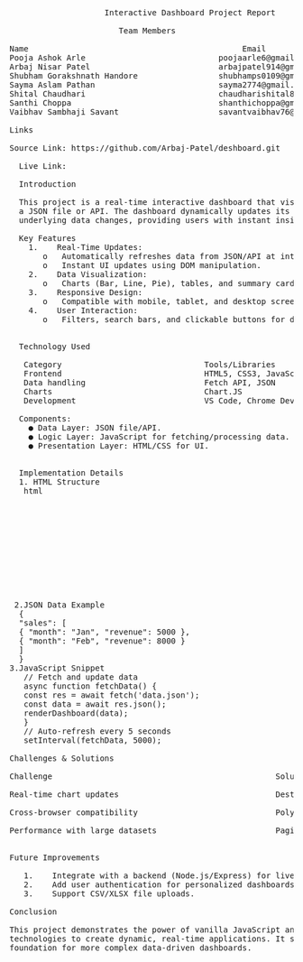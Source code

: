<pre>
                    Interactive Dashboard Project Report 

                       Team Members                                

Name                                             Email 
Pooja Ashok Arle                            poojaarle6@gmail.com 
Arbaj Nisar Patel                           arbajpatel914@gmail.com 
Shubham Gorakshnath Handore                 shubhamps0109@gmail.com
Sayma Aslam Pathan                          sayma2774@gmail.com
Shital Chaudhari                            chaudharishital817@gmail.com 
Santhi Choppa                               shanthichoppa@gmail.com
Vaibhav Sambhaji Savant                     savantvaibhav76@gmail.com

Links 

Source Link: https://github.com/Arbaj-Patel/deshboard.git
  
  Live Link:  
  
  Introduction
   
  This project is a real-time interactive dashboard that visualizes data fetched from 
  a JSON file or API. The dashboard dynamically updates its UI when the 
  underlying data changes, providing users with instant insights.

  Key Features 
    1.    Real-Time Updates: 
       o   Automatically refreshes data from JSON/API at intervals. 
       o   Instant UI updates using DOM manipulation. 
    2.    Data Visualization: 
       o   Charts (Bar, Line, Pie), tables, and summary cards. 
    3.    Responsive Design: 
       o   Compatible with mobile, tablet, and desktop screens. 
    4.    User Interaction: 
       o   Filters, search bars, and clickable buttons for data exploration. 
   
   
  Technology Used 

   Category                              Tools/Libraries 
   Frontend                              HTML5, CSS3, JavaScript (ES6+) 
   Data handling                         Fetch API, JSON 
   Charts                                Chart.JS 
   Development                           VS Code, Chrome DevTools 
   
  Components: 
    ● Data Layer: JSON file/API. 
    ● Logic Layer: JavaScript for fetching/processing data. 
    ● Presentation Layer: HTML/CSS for UI. 
   
   
  Implementation Details 
  1. HTML Structure 
   html 
   <div class="dashboard">  
            <div class="cards" id="cards"></div>  
                        <canvas id="chart"></canvas>  
                        <table id="table"></table>  
   </div>  

 2.JSON Data Example 
  {   
  "sales": [  
  { "month": "Jan", "revenue": 5000 },  
  { "month": "Feb", "revenue": 8000 }  
  ]  
  }
3.JavaScript Snippet 
   // Fetch and update data  
   async function fetchData() {  
   const res = await fetch('data.json');  
   const data = await res.json();  
   renderDashboard(data);  
   }  
   // Auto-refresh every 5 seconds  
   setInterval(fetchData, 5000); 

Challenges & Solutions

Challenge                                               Solution 

Real-time chart updates                                 Destroy and reinitialize Chart.JS
 
Cross-browser compatibility                             Polyfills for older browsers

Performance with large datasets                         Pagination and lazy loading


Future Improvements 

   1.    Integrate with a backend (Node.js/Express) for live data. 
   2.    Add user authentication for personalized dashboards. 
   3.    Support CSV/XLSX file uploads.

Conclusion 

This project demonstrates the power of vanilla JavaScript and modern web 
technologies to create dynamic, real-time applications. It serves as a scalable 
foundation for more complex data-driven dashboards.
 
 </pre>

 
